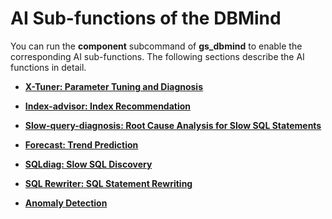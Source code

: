 # AI Sub-functions of the DBMind<a name="EN-US_TOPIC_0000001198483454"></a>

You can run the  **component**  subcommand of  **gs\_dbmind**  to enable the corresponding AI sub-functions. The following sections describe the AI functions in detail.

-   **[X-Tuner: Parameter Tuning and Diagnosis](x-tuner-parameter-tuning-and-diagnosis.md)**  

-   **[Index-advisor: Index Recommendation](index-advisor-index-recommendation.md)**  

-   **[Slow-query-diagnosis: Root Cause Analysis for Slow SQL Statements](slow-query-diagnosis-root-cause-analysis-for-slow-sql-statements.md)**  

-   **[Forecast: Trend Prediction](forecast.md)**  

-   **[SQLdiag: Slow SQL Discovery](sqldiag-slow-sql-discovery.md)**  

-   **[SQL Rewriter: SQL Statement Rewriting](sql-rewriter-sql-statement-rewriting.md)** 

-   **[Anomaly Detection](anomaly-detection.md)** 
